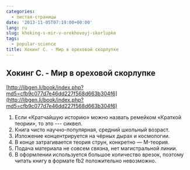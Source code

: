 ```yaml
---
categories:
  - листая-страницы
date: '2013-11-05T07:19:00+00:00'
lang: ru
slug: khoking-s-mir-v-orekhovoyj-skorlupke
tags:
  - popular-science
title: Хокинг С. - Мир в ореховой скорлупке
---
```


## Хокинг С. - Мир в ореховой скорлупке

[http://libgen.li/book/index.php?md5=cfb9c077d7e46dd227f568d663b304f6](http://libgen.li/book/index.php?md5=cfb9c077d7e46dd227f568d663b304f6)  

<!--more-->

1.  Если «Кратчайшую историю» можно назвать ремейком «Краткой теории», то это --- сиквел.
2.  Книга чисто научно-популярная, средний школьный возраст.
3.  Изложение концентрируется на чёрных дырах и космологии.
4.  В конце затрагивается теория струн, конкретно — M-теория.
5.  Подача материала не совсем связна, нет магистральной линии.
6.  В оформлении используется большое количество врезок, поэтому читать книгу в формате fb2 положительно невозможно.
